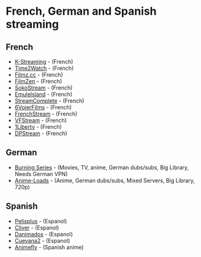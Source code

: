 # French, German and Spanish streaming
## French
* [K-Streaming](https://tinyurl.com/y8naqgmz) - (French)
* [Time2Watch](https://tinyurl.com/ybpfyspz) - (French)
* [Filmz.cc](https://tinyurl.com/y8b25rsa) - (French)
* [FilmZen](https://tinyurl.com/yclyfwdt) - (French)
* [SokoStream](https://tinyurl.com/yd3c7tk7) - (French)
* [EmuleIsland](https://tinyurl.com/y77p3ds8) - (French)
* [StreamComplete](https://tinyurl.com/ycht4vka) - (French)
* [6VoierFilms](https://tinyurl.com/y6ucy9hg) - (French)
* [FrenchStream](https://tinyurl.com/y8wpqosc) - (French)
* [VFStream](https://tinyurl.com/yd7sb7vq) - (French)
* [1Liberty](https://tinyurl.com/y99yod7s) - (French)
* [DPStream](https://tinyurl.com/y85ragst) - (French)

## German
* [Burning Series](https://tinyurl.com/hab7k8a) - (Movies, TV, anime, German dubs/subs, Big Library, Needs German VPN)
* [Anime-Loads](https://tinyurl.com/yy2cse8o) - (Anime, German dubs/subs, Mixed Servers, Big Library, 720p)

## Spanish
* [Pelisplus](http://pelisplus.co/) - (Espanol)
* [Cliver](http://www.cliver.tv) - (Espanol)
* [Danimados](https://danimados.com) - (Espanol)
* [Cuevana2](https://www.cuevana2.com) - (Espanol)
* [Animeflv](https://animeflv.net) - (Spanish anime)
